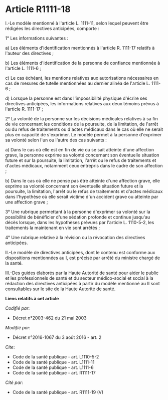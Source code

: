 # Article R1111-18

I.-Le modèle mentionné à l'article L. 1111-11, selon lequel peuvent être rédigées les directives anticipées, comporte : 

1° Les informations suivantes : 

a) Les éléments d'identification mentionnés à l'article R. 1111-17 relatifs à l'auteur des directives ; 

b) Les éléments d'identification de la personne de confiance mentionnée à l'article L. 1111-6 ; 

c) Le cas échéant, les mentions relatives aux autorisations nécessaires en cas de mesures de tutelle mentionnées au dernier
alinéa de l'article L. 1111-6 ; 

d) Lorsque la personne est dans l'impossibilité physique d'écrire ses directives anticipées, les informations relatives aux
deux témoins prévus à l'article R. 1111-17 ; 

2° La volonté de la personne sur les décisions médicales relatives à sa fin de vie concernant les conditions de la poursuite,
de la limitation, de l'arrêt ou du refus de traitements ou d'actes médicaux dans le cas où elle ne serait plus en capacité de
s'exprimer. Le modèle permet à la personne d'exprimer sa volonté selon l'un ou l'autre des cas suivants : 

a) Dans le cas où elle est en fin de vie ou se sait atteinte d'une affection grave, la personne exprime sa volonté concernant
son éventuelle situation future et sur la poursuite, la limitation, l'arrêt ou le refus de traitements et d'actes médicaux,
notamment ceux entrepris dans le cadre de son affection ; 

b) Dans le cas où elle ne pense pas être atteinte d'une affection grave, elle exprime sa volonté concernant son éventuelle
situation future et la poursuite, la limitation, l'arrêt ou le refus de traitements et d'actes médicaux dans l'hypothèse où
elle serait victime d'un accident grave ou atteinte par une affection grave ; 

3° Une rubrique permettant à la personne d'exprimer sa volonté sur la possibilité de bénéficier d'une sédation profonde et
continue jusqu'au décès lorsque, dans les hypothèses prévues par l'article L. 1110-5-2, les traitements la maintenant en vie
sont arrêtés ; 

4° Une rubrique relative à la révision ou la révocation des directives anticipées. 

II.-Le modèle de directives anticipées, dont le contenu est conforme aux dispositions mentionnées au I, est précisé par
arrêté du ministre chargé de la santé. 

III.-Des guides élaborés par la Haute Autorité de santé pour aider le public et les professionnels de santé et du secteur
médico-social et social à la rédaction des directives anticipées à partir du modèle mentionné au II sont consultables sur le
site de la Haute Autorité de santé.

**Liens relatifs à cet article**

_Codifié par_:

  - Décret n°2003-462 du 21 mai 2003

_Modifié par_:

  - Décret n°2016-1067 du 3 août 2016 - art. 2

_Cite_:

  - Code de la santé publique - art. L1110-5-2
  - Code de la santé publique - art. L1111-11
  - Code de la santé publique - art. L1111-6
  - Code de la santé publique - art. R1111-17

_Cité par_:

  - Code de la santé publique - art. R1111-19 (V)
